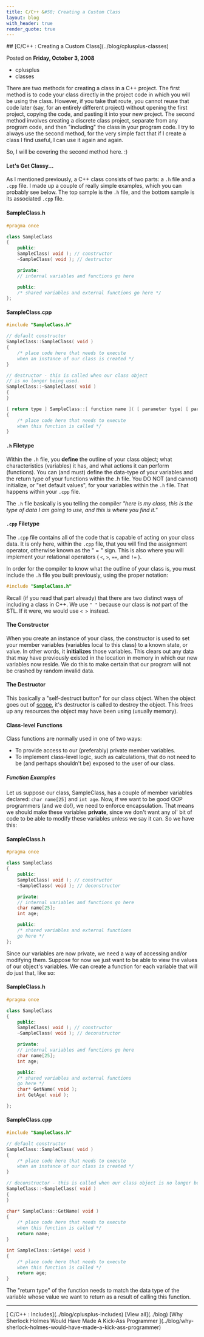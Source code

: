 ```yaml
---
title: C/C++ &#58; Creating a Custom Class
layout: blog
with_header: true
render_quote: true
---
```


<div class="post-title" markdown="1">
## [C/C++ : Creating a Custom Class](../blog/cplusplus-classes)

Posted on **Friday, October 3, 2008**
</div>

<ul class="post-tags-list">
<li><span class="badge badge-success p-2">cplusplus</span></li>
<li><span class="badge badge-success p-2">classes</span></li>
</ul>

There are two methods for creating a class in a C++ project. The first method is to code your class directly in the project code in which you will be using the class. However, if you take that route, you cannot reuse that code later (say, for an entirely different project) without opening the first project, copying the code, and pasting it into your new project. The second method involves creating a discrete class project, separate from any program code, and then "including" the class in your program code. I try to always use the second method, for the very simple fact that if I create a class I find useful, I can use it again and again.

So, I will be covering the second method here. :)

#### Let's Get Classy...

As I mentioned previously, a C++ class consists of two parts: a `.h` file and a `.cpp` file. I made up a couple of really simple examples, which you can probably see below. The top sample is the `.h` file, and the bottom sample is its associated `.cpp` file.

#### SampleClass.h

```cpp
#pragma once

class SampleClass
{
    public:
    SampleClass( void ); // constructor
    ~SampleClass( void ); // destructor

    private:
    // internal variables and functions go here

    public:
    /* shared variables and external functions go here */
};
```

#### SampleClass.cpp

```cpp
#include "SampleClass.h"

// default constructor
SampleClass::SampleClass( void )
{
    /* place code here that needs to execute
    when an instance of our class is created */
}

// destructor - this is called when our class object
// is no longer being used.
SampleClass::~SampleClass( void )
{
}

[ return type ] SampleClass::[ function name ]( [ parameter type] [ parameter name ] )
{
    /* place code here that needs to execute
    when this function is called */
}
```

#### `.h` Filetype

Within the `.h` file, you **define** the outline of your class object; what characteristics (variables) it has, and what actions it can perform (functions). You can (and must) define the data-type of your variables and the return type of your functions within the .h file. You DO NOT (and cannot) initialize, or "set default values", for your variables within the `.h` file. That happens within your `.cpp` file.

The `.h` file basically is you telling the compiler _"here is my class, this is the type of data I am going to use, and this is where you find it."_

#### `.cpp` Filetype

The `.cpp` file contains all of the code that is capable of acting on your class data. It is only here, within the `.cpp` file, that you will find the assignment operator, otherwise known as the " = " sign. This is also where you will implement your relational operators ( `<`, `>`, `==`, and `!=` ).

In order for the compiler to know what the outline of your class is, you must include the `.h` file you built previously, using the proper notation:

```cpp
#include "SampleClass.h"
```

Recall (if you read that part already) that there are two distinct ways of including a class in C++. We use `" "` because our class is _not_ part of the STL. If it were, we would use `< >` instead.

#### The Constructor

When you create an instance of your class, the constructor is used to set your member variables (variables local to this class) to a known state, or value. In other words, it **initializes** those variables. This clears out any data that may have previously existed in the location in memory in which our new variables now reside. We do this to make certain that our program will not be crashed by random invalid data.

#### The Destructor

This basically a "self-destruct button" for our class object. When the object goes out of [scope](/blog/programming-primer#scope), it's destructor is called to destroy the object. This frees up any resources the object may have been using (usually memory).

#### Class-level Functions

Class functions are normally used in one of two ways:

- To provide access to our (preferably) private member variables.
- To implement class-level logic, such as calculations, that do not need to be (and perhaps shouldn't be) exposed to the user of our class.

##### Function Examples

Let us suppose our class, SampleClass, has a couple of member variables declared: `char name[25]` and `int age`. Now, if we want to be good OOP programmers (and we do!), we need to enforce encapsulation. That means we should make these variables **private**, since we don't want any ol' bit of code to be able to modify these variables unless we say it can. So we have this:

#### SampleClass.h

```cpp
#pragma once

class SampleClass
{
    public:
    SampleClass( void ); // constructor
    ~SampleClass( void ); // deconstructor

    private:
    // internal variables and functions go here
    char name[25];
    int age;

    public:
    /* shared variables and external functions
    go here */
};
```

Since our variables are now private, we need a way of accessing and/or modifying them. Suppose for now we just want to be able to view the values of our object's variables. We can create a function for each variable that will do just that, like so:

#### SampleClass.h

```cpp
#pragma once

class SampleClass
{
    public:
    SampleClass( void ); // constructor
    ~SampleClass( void ); // deconstructor

    private:
    // internal variables and functions go here
    char name[25];
    int age;

    public:
    /* shared variables and external functions
    go here */
    char* GetName( void );
    int GetAge( void );

};
```

#### SampleClass.cpp

```cpp
#include "SampleClass.h"

// default constructor
SampleClass::SampleClass( void )
{
    /* place code here that needs to execute
    when an instance of our class is created */
}

// deconstructor - this is called when our class object is no longer being used.
SampleClass::~SampleClass( void )
{
}

char* SampleClass::GetName( void )
{
    /* place code here that needs to execute
    when this function is called */
    return name;
}

int SampleClass::GetAge( void )
{
    /* place code here that needs to execute 
    when this function is called */
    return age;
}
```

The "return type" of the function needs to match the data type of the variable whose value we want to return as a result of calling this function.

---

<div class="blog-pager" markdown="1">
[<i class="fas fa-chevron-left"></i> C/C++ : Includes](../blog/cplusplus-includes)
[View all](../blog)
[Why Sherlock Holmes Would Have Made A Kick-Ass Programmer <i class="fas fa-chevron-right"></i>](../blog/why-sherlock-holmes-would-have-made-a-kick-ass-programmer)
</div>

